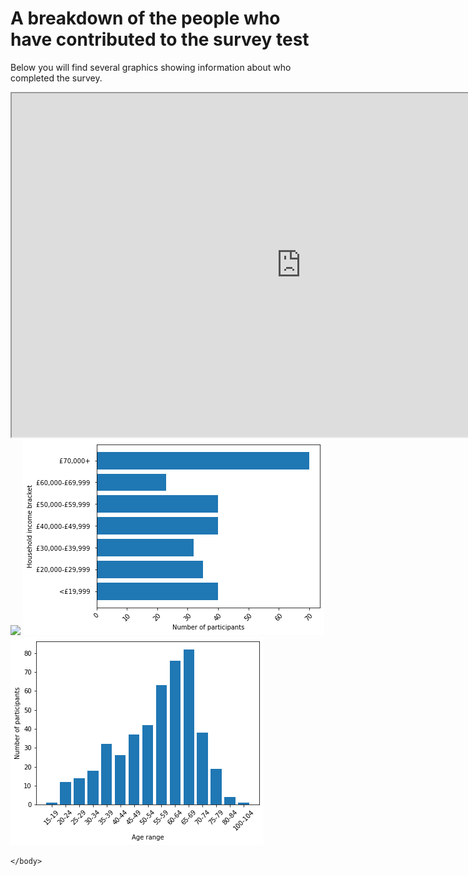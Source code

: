 <title>Who completed the survey?</title>
<html>
    
<head>
<title>Page Title</title>
</head>
<body>

<h1>A breakdown of the people who have contributed to the survey test</h1>
<p>Below you will find several graphics showing information about who completed the survey.</p>
<iframe src="https://jen-rasal.github.io/KnittingSurvey/knitting_responses_map.html" width="925" height="550"></iframe>
<img src = "https://user-images.githubusercontent.com/64635046/145694628-40642ece-46d5-4007-8038-691a2cc1c3b9.png">
<img src='population_graphs/knitting_household_income.png'/>
<img src='population_graphs/knitting_age.png'/>
    

    </body>
</html>
